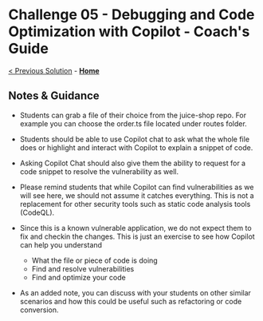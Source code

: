 # Challenge 05 - Debugging and Code Optimization with Copilot - Coach's Guide 

[< Previous Solution](./Solution-04.md) - **[Home](./README.md)**

## Notes & Guidance

- Students can grab a file of their choice from the juice-shop repo.  For example you can choose the order.ts file located under routes folder.
- Students should be able to use Copilot chat to ask what the whole file does or highlight and interact with Copilot to explain a snippet of code.
- Asking Copilot Chat should also give them the ability to request for a code snippet to resolve the vulnerability as well.
- Please remind students that while Copilot can find vulnerabilities as we will see here, we should not assume it catches everything.  This is not a replacement for other security tools such as static code analysis tools (CodeQL).
- Since this is a known vulnerable application, we do not expect them to fix and checkin the changes.  This is just an exercise to see how Copilot can help you understand
  - What the file or piece of code is doing
  - Find and resolve vulnerabilities
  - Find and optimize your code
 
- As an added note, you can discuss with your students on other similar scenarios and how this could be useful such as refactoring or code conversion. 

